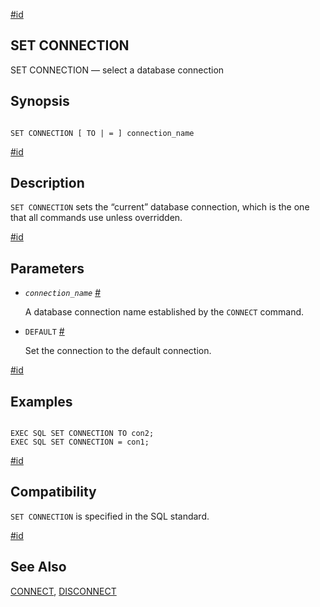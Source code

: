 [#id](#ECPG-SQL-SET-CONNECTION)

## SET CONNECTION

SET CONNECTION — select a database connection

## Synopsis

```

SET CONNECTION [ TO | = ] connection_name
```

[#id](#id-1.7.5.20.15.3)

## Description

`SET CONNECTION` sets the “current” database connection, which is the one that all commands use unless overridden.

[#id](#id-1.7.5.20.15.4)

## Parameters

* *`connection_name`* [#](#ECPG-SQL-SET-CONNECTION-CONNECTION-NAME)

  A database connection name established by the `CONNECT` command.

* `DEFAULT` [#](#ECPG-SQL-SET-CONNECTION-DEFAULT)

  Set the connection to the default connection.

[#id](#id-1.7.5.20.15.5)

## Examples

```

EXEC SQL SET CONNECTION TO con2;
EXEC SQL SET CONNECTION = con1;
```

[#id](#id-1.7.5.20.15.6)

## Compatibility

`SET CONNECTION` is specified in the SQL standard.

[#id](#id-1.7.5.20.15.7)

## See Also

[CONNECT](ecpg-sql-connect), [DISCONNECT](ecpg-sql-disconnect)